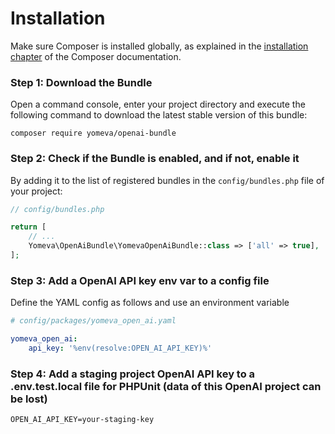 Installation
============

Make sure Composer is installed globally, as explained in the
[installation chapter](https://getcomposer.org/doc/00-intro.md)
of the Composer documentation.

### Step 1: Download the Bundle

Open a command console, enter your project directory and execute the
following command to download the latest stable version of this bundle:

```console
composer require yomeva/openai-bundle
```

### Step 2: Check if the Bundle is enabled, and if not, enable it

By adding it to the list of registered bundles 
in the `config/bundles.php` file of your project:

```php
// config/bundles.php

return [
    // ...
    Yomeva\OpenAiBundle\YomevaOpenAiBundle::class => ['all' => true],
];
```

### Step 3: Add a OpenAI API key env var to a config file

Define the YAML config as follows and use an environment variable


```yaml
# config/packages/yomeva_open_ai.yaml

yomeva_open_ai:
    api_key: '%env(resolve:OPEN_AI_API_KEY)%'
```

### Step 4: Add a staging project OpenAI API key to a .env.test.local file for PHPUnit (data of this OpenAI project can be lost)
```.dotenv
OPEN_AI_API_KEY=your-staging-key
```
